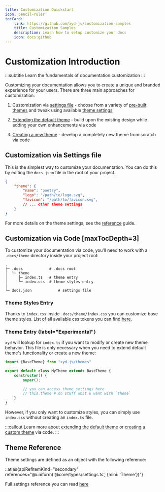 ```yaml
---
title: Customization Quickstart
icon: pencil-ruler
tocCard: 
    link: https://github.com/xyd-js/customization-samples
    title: Customization Samples
    description: Learn how to setup customize your docs
    icon: docs:github
---
```


# Customization Introduction
:::subtitle
Learn the fundamentals of documentation customization
:::

Customizing your documentation allows you to create a unique and branded experience for your users.
There are three main approaches for customization:

1. Customization via [settings file](/docs/guides/settings) - choose from a variety of [pre-built themes](/docs/guides/themes) 
and tweak using available [theme settings](/docs/guides/customization-introduction#theme-reference)

2. [Extending the default theme](/docs/guides/extending-default-theme) - build upon the existing design while adding your own enhancements via code

3. [Creating a new theme](/docs/guides/custom-theme) - develop a completely new theme from scratch via code

## Customization via Settings file
This is the simplest way to customize your documentation.
 You can do this by editing the `docs.json` file in the root of your project.

```json
{
    "theme": {
        "name": "poetry",
        "logo": "/path/to/logo.svg",
        "favicon": "/path/to/favicon.svg",
        // ... other theme settings
    }
}
```
For more details on the theme settings, see the [reference](/docs/guides/customization-quickstart#theme-reference) guide.

## Customization via Code [maxTocDepth=3]
To customize your documentation via code, you'll need to work with a `.docs/theme` directory inside your project root:
```
.
├─ .docs            # .docs root
│  └─ theme
│     ├─ index.ts   # theme entry
│     └─ index.css  # theme styles entry
|
└─ docs.json            # settings file
```

### Theme Styles Entry
Thanks to `index.css` inside `.docs/theme/index.css` you can customize base theme styles.
List of all available css tokens you can find [here](https://github.com/livesession/xyd/blob/master/packages/xyd-themes/src/styles/tokens.css).

### Theme Entry {label="Experimental"}
<code>xyd</code> will lookup for `index.ts` if you want to modify or create new theme behavior. 
This file is only necessary when you need to extend default theme's functionality or create a new theme:

```ts
import {BaseTheme} from "xyd-js/themes"

export default class MyTheme extends BaseTheme {
    constructor() {
        super();

        // you can access theme settings here
        // this.theme # do stuff what u want with `theme`
    }
}
```

However, if you only want to customize styles, you can simply use `index.css` without creating an `index.ts` file.


:::callout
Learn more about [extending the default theme](/docs/guides/extending-default-theme)
or [creating a custom theme](/docs/guides/custom-theme) via code.
:::

## Theme Reference

Theme settings are defined as an object with the following reference:

::atlas{apiRefItemKind="secondary" references="@uniform('@core/types/settings.ts', {mini: 'Theme'})"}

Full settings reference you can read [here](/docs/guides/settings#reference)
